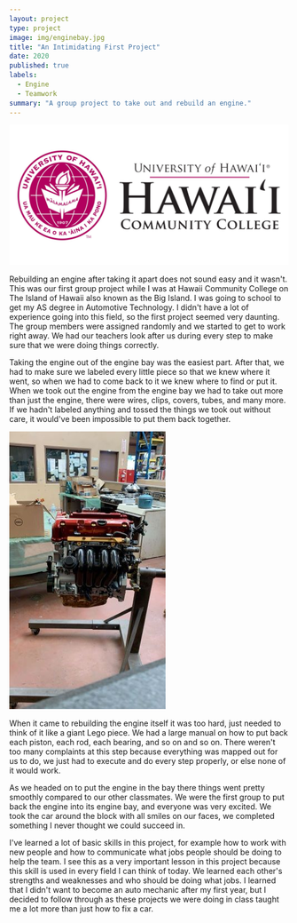 ```yaml
---
layout: project
type: project
image: img/enginebay.jpg
title: "An Intimidating First Project"
date: 2020
published: true
labels:
  - Engine
  - Teamwork
summary: "A group project to take out and rebuild an engine."
---
```


<img class="img-fluid" src="../img/hawaiiccnew.jpg">

Rebuilding an engine after taking it apart does not sound easy and it wasn't. This was our first group project while I was at Hawaii Community College on The Island of Hawaii also known as the Big Island. I was going to school to get my AS degree in Automotive Technology. I didn't have a lot of experience going into this field, so the first project seemed very daunting. The group members were assigned randomly and we started to get to work right away. We had our teachers look after us during every step to make sure that we were doing things correctly. 

Taking the engine out of the engine bay was the easiest part. After that, we had to make sure we labeled every little piece so that we knew where it went, so when we had to come back to it we knew where to find or put it. When we took out the engine from the engine bay we had to take out more than just the engine, there were wires, clips, covers, tubes, and many more. If we hadn't labeled anything and tossed the things we took out without care, it would've been impossible to put them back together. 

<img class="img-fluid" src="../img/newclassengine.jpg">

When it came to rebuilding the engine itself it was too hard, just needed to think of it like a giant Lego piece. We had a large manual on how to put back each piston, each rod, each bearing, and so on and so on. There weren't too many complaints at this step because everything was mapped out for us to do, we just had to execute and do every step properly, or else none of it would work.

As we headed on to put the engine in the bay there things went pretty smoothly compared to our other classmates. We were the first group to put back the engine into its engine bay, and everyone was very excited. We took the car around the block with all smiles on our faces, we completed something I never thought we could succeed in. 

I've learned a lot of basic skills in this project, for example how to work with new people and how to communicate what jobs people should be doing to help the team. I see this as a very important lesson in this project because this skill is used in every field I can think of today. We learned each other's strengths and weaknesses and who should be doing what jobs. I learned that I didn't want to become an auto mechanic after my first year, but I decided to follow through as these projects we were doing in class taught me a lot more than just how to fix a car.
